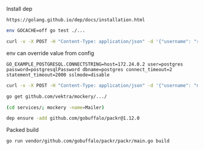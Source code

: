 Install dep
```
https://golang.github.io/dep/docs/installation.html
```

```bash
env GOCACHE=off go test ./...
```

```bash
curl -v -X POST -H "Content-Type: application/json" -d '{"username": "root", "password": "password"}' http://127.0.0.1:1234/auth/login
```

env can override value from config
```
GO_EXAMPLE_POSTGRESQL.CONNECTSTRING=host=172.24.0.2 user=postgres password=postgresqlPassword dbname=postgres connect_timeout=2 statement_timeout=2000 sslmode=disable
```

```bash
curl -v -X POST -H "Content-Type: application/json" -d '{"username": "nikit.cpp@yandex.ru", "password": "password"}' http://127.0.0.1:1234/auth/register
```

```bash
go get github.com/vektra/mockery/.../
```

```bash
(cd services/; mockery -name=Mailer)
```

```bash
dep ensure -add github.com/gobuffalo/packr@1.12.0
```

Packed build
```bash
go run vendor/github.com/gobuffalo/packr/packr/main.go build
```